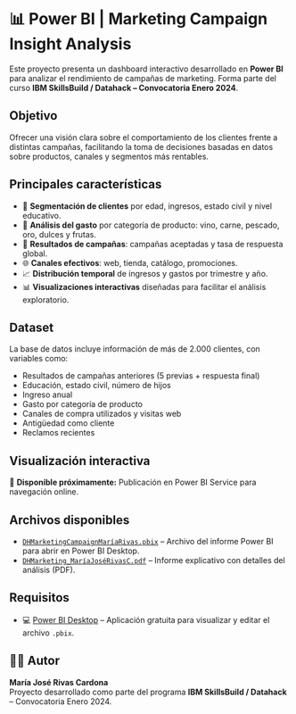 # 📊 Power BI | Marketing Campaign Insight Analysis

Este proyecto presenta un dashboard interactivo desarrollado en **Power BI** para analizar el rendimiento de campañas de marketing. Forma parte del curso **IBM SkillsBuild / Datahack – Convocatoria Enero 2024**.

## Objetivo

Ofrecer una visión clara sobre el comportamiento de los clientes frente a distintas campañas, facilitando la toma de decisiones basadas en datos sobre productos, canales y segmentos más rentables.

## Principales características

- 👥 **Segmentación de clientes** por edad, ingresos, estado civil y nivel educativo.  
- 💸 **Análisis del gasto** por categoría de producto: vino, carne, pescado, oro, dulces y frutas.  
- 🎯 **Resultados de campañas**: campañas aceptadas y tasa de respuesta global.  
- 🌐 **Canales efectivos**: web, tienda, catálogo, promociones.  
- 📈 **Distribución temporal** de ingresos y gastos por trimestre y año.  
- 📊 **Visualizaciones interactivas** diseñadas para facilitar el análisis exploratorio.

## Dataset

La base de datos incluye información de más de 2.000 clientes, con variables como:

- Resultados de campañas anteriores (5 previas + respuesta final)  
- Educación, estado civil, número de hijos  
- Ingreso anual  
- Gasto por categoría de producto  
- Canales de compra utilizados y visitas web  
- Antigüedad como cliente  
- Reclamos recientes  

## Visualización interactiva

🔗 **Disponible próximamente:** Publicación en Power BI Service para navegación online.

## Archivos disponibles

- [`DHMarketingCampaignMaríaRivas.pbix`](./DHMarketingCampaignMaríaRivas.pbix) – Archivo del informe Power BI para abrir en Power BI Desktop.
- [`DHMarketing_MaríaJoséRivasC.pdf`](./docs/DHMarketing_MaríaJoséRivasC.pdf) – Informe explicativo con detalles del análisis (PDF).

## Requisitos

- 💻 [Power BI Desktop](https://powerbi.microsoft.com/es-es/desktop/) – Aplicación gratuita para visualizar y editar el archivo `.pbix`.

## 👩‍💻 Autor

**María José Rivas Cardona**  
Proyecto desarrollado como parte del programa **IBM SkillsBuild / Datahack** – Convocatoria Enero 2024.

